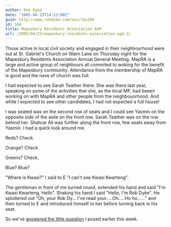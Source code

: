 ```yaml
---
author: Rob Dyke
date: "2005-04-23T14:13:00Z"
guid: http://www.robdyke.com/noc/?p=184
id: 184
title: Mapesbury Residents Association AGM
url: /2005/04/23/mapesbury-residents-association-agm-2/
---
```

Those active in local civil society and engaged in their neighbourhood were out at St. Gabriel's Church on Walm Lane on Thursday night for the Mapesbury Residents Association Annual General Meeting. MapRA is a large and active group of neighbours all commited to woking for the benefit of the Mapesbury community. Attendance from the membership of MapRA is good and the nave of church was full.

I had expected to see Sarah Teather there: She was there last year, speaking on some of the activities that she, as the local MP, had beeen working on with MapRA and other people from the neighbouorhood. And while I expected to see other candidates, I had not expected a full house!

I was seated was on the second row of seats and I could see Yasmin on the opposite side of the asile on the front row. Sarah Teather was on the row behind her. Shahrar Ali was further along the front row, few seats away from Yasmin. I had a quick look around me.

Reds? Check.
  
Orange? Check.
  
Greens? Check.
  
Blue? Blue?

"Where is Kwasi?" I said to E "I can't see Kwasi Kwarteng".

The gentleman in front of me turned round, extended his hand and said "I'm Kwasi Kwarteng, Hello". Shaking his hand I said "Hello, I'm Rob Dyke". He spluttered out "Oh, your Rob Dy... I've read your.....Oh.....Ho ho......" and then turned to E and introduced himself to her before turning back in his seat.

So we've [answered the little question](http://becampaign.blogspot.com/2005/04/where-are-conservatives.html) I posed earlier this week.